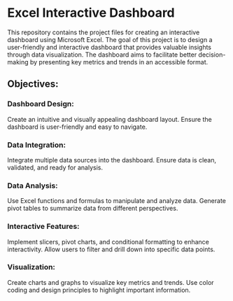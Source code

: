 # Excel Interactive Dashboard

This repository contains the project files for creating an interactive dashboard using Microsoft Excel. 
The goal of this project is to design a user-friendly and interactive dashboard that provides valuable insights through data visualization. 
The dashboard aims to facilitate better decision-making by presenting key metrics and trends in an accessible format.

## Objectives:

### Dashboard Design:
Create an intuitive and visually appealing dashboard layout.
Ensure the dashboard is user-friendly and easy to navigate.

### Data Integration:
Integrate multiple data sources into the dashboard.
Ensure data is clean, validated, and ready for analysis.

### Data Analysis:
Use Excel functions and formulas to manipulate and analyze data.
Generate pivot tables to summarize data from different perspectives.

### Interactive Features:
Implement slicers, pivot charts, and conditional formatting to enhance interactivity.
Allow users to filter and drill down into specific data points.

### Visualization:
Create charts and graphs to visualize key metrics and trends.
Use color coding and design principles to highlight important information.
